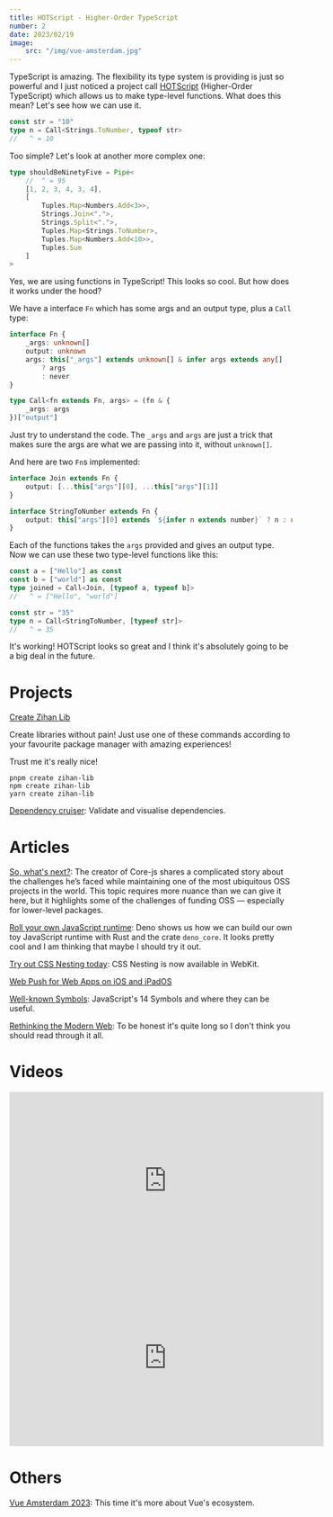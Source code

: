 ```yaml
---
title: HOTScript - Higher-Order TypeScript
number: 2
date: 2023/02/19
image:
    src: "/img/vue-amsterdam.jpg"
---
```


TypeScript is amazing. The flexibility its type system is providing is just so powerful and I just noticed a project call [HOTScript](https://github.com/gvergnaud/HOTScript) (Higher-Order TypeScript) which allows us to make type-level functions. What does this mean? Let's see how we can use it.

```ts
const str = "10"
type n = Call<Strings.ToNumber, typeof str>
//   ^ = 10
```

Too simple? Let's look at another more complex one:

```ts
type shouldBeNinetyFive = Pipe<
	//  ^ = 95
	[1, 2, 3, 4, 3, 4],
	[
		Tuples.Map<Numbers.Add<3>>,
		Strings.Join<".">,
		Strings.Split<".">,
		Tuples.Map<Strings.ToNumber>,
		Tuples.Map<Numbers.Add<10>>,
		Tuples.Sum
	]
>
```

Yes, we are using functions in TypeScript! This looks so cool. But how does it works under the hood?

We have a interface `Fn` which has some args and an output type, plus a `Call` type:

```ts
interface Fn {
	_args: unknown[]
	output: unknown
	args: this["_args"] extends unknown[] & infer args extends any[]
		? args
		: never
}

type Call<fn extends Fn, args> = (fn & {
	_args: args
})["output"]
```

Just try to understand the code. The `_args` and `args` are just a trick that makes sure the args are what we are passing into it, without `unknown[]`.

And here are two `Fn`s implemented:

```ts
interface Join extends Fn {
	output: [...this["args"][0], ...this["args"][1]]
}

interface StringToNumber extends Fn {
	output: this["args"][0] extends `${infer n extends number}` ? n : never
}
```

Each of the functions takes the `args` provided and gives an output type. Now we can use these two type-level functions like this:

```ts
const a = ["Hello"] as const
const b = ["world"] as const
type joined = Call<Join, [typeof a, typeof b]>
//   ^ = ["Hello", "world"]

const str = "35"
type n = Call<StringToNumber, [typeof str]>
//   ^ = 35
```

It's working! HOTScript looks so great and I think it's absolutely going to be a big deal in the future.

# Projects

[Create Zihan Lib](https://github.com/zihan-ch/create-zihan-lib)

Create libraries without pain! Just use one of these commands according to your favourite package manager with amazing experiences!

Trust me it's really nice!

```
pnpm create zihan-lib
npm create zihan-lib
yarn create zihan-lib
```

[Dependency cruiser](https://github.com/sverweij/dependency-cruiser): Validate and visualise dependencies.

# Articles

[So, what's next?](https://github.com/zloirock/core-js/blob/master/docs/2023-02-14-so-whats-next.md?ck_subscriber_id=2031076387): The creator of Core-js shares a complicated story about the challenges he’s faced while maintaining one of the most ubiquitous OSS projects in the world. This topic requires more nuance than we can give it here, but it highlights some of the challenges of funding OSS — especially for lower-level packages.

[Roll your own JavaScript runtime](https://deno.com/blog/roll-your-own-javascript-runtime): Deno shows us how we can build our own toy JavaScript runtime with Rust and the crate `deno_core`. It looks pretty cool and I am thinking that maybe I should try it out.

[Try out CSS Nesting today](https://webkit.org/blog/13813/try-css-nesting-today-in-safari-technology-preview/): CSS Nesting is now available in WebKit.

[Web Push for Web Apps on iOS and iPadOS](https://webkit.org/blog/13878/web-push-for-web-apps-on-ios-and-ipados/)

[Well-known Symbols](https://h3manth.com/posts/Well-known-symbols/): JavaScript's 14 Symbols and where they can be useful.

[Rethinking the Modern Web](https://dev.to/oxharris/rethinking-the-modern-web-5cn1): To be honest it's quite long so I don't think you should read through it all.

# Videos

<iframe width="560" height="315" src="https://www.youtube.com/embed/c4OyfL5o7DU" title="YouTube video player" frameborder="0" allow="accelerometer; autoplay; clipboard-write; encrypted-media; gyroscope; picture-in-picture; web-share" allowfullscreen></iframe>

<iframe width="560" height="315" src="https://www.youtube.com/embed/kySGqoU7X-s" title="YouTube video player" frameborder="0" allow="accelerometer; autoplay; clipboard-write; encrypted-media; gyroscope; picture-in-picture; web-share" allowfullscreen></iframe>

# Others

[Vue Amsterdam 2023](https://vuejs.amsterdam/): This time it's more about Vue's ecosystem.
